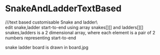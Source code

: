 # SnakeAndLadderTextBased
///text based customisable Snake and ladder\\\
edit snake,ladder start-to-end using array snakes[][] and ladders[][]
snakes,ladders is a 2 dimensional array, where each element is a pair of 2 numbers representing start-to-end

snake ladder board is drawn in board.jpg
